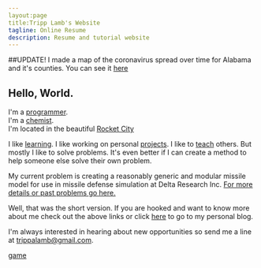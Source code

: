 ```yaml
---
layout:page
title:Tripp Lamb's Website
tagline: Online Resume
description: Resume and tutorial website
---
```

##UPDATE!
I made a map of the coronavirus spread over time for Alabama and it's counties. You can see it [here](https://trippalamb.github.io/coronavirus-spread-alabama)

## Hello, World.

I'm a [programmer](https://trippalamb.github.io/programmer).  
I'm a [chemist](https://trippalamb.github.io/chemist).  
I'm located in the beautiful [Rocket City](https://en.wikipedia.org/wiki/Huntsville,_Alabama)

I like [learning](https://trippalamb.github.io/skills). I like working on personal [projects](https://github.com/trippalamb?tab=repositories). I like to [teach](https://trippalamb.github.io/tutorials) others. But mostly I like to solve problems. It's even better if I can create a method to help someone else solve their own problem.

My current problem is creating a reasonably generic and modular missile model for use in missile defense simulation at Delta Research Inc. [For more details or past problems go here.](https://trippalamb.github.io/problems) 

Well, that was the short version. If you are hooked and want to know more about me check out the above links or click [here](https://trippalamb.github.io/blog) to go to my personal blog.

I'm always interested in hearing about new opportunities so send me a line at trippalamb@gmail.com.

[game](http://trippalamb.com/Views/game.html)
